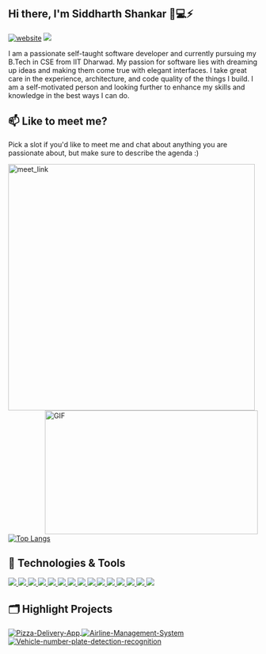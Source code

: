 ## Hi there, I'm Siddharth Shankar 👋💻⚡

[![website](https://img.shields.io/badge/Website-46a2f1.svg?&style=flat-square&logo=Google-Chrome&logoColor=white&link=https://github.com/sid-shnkar/)](https://medium.com/dev-genius/backup-your-mongodb-database-to-aws-s3-with-nest-js-b4e72a443a91)
![](https://visitor-badge.glitch.me/badge?page_id=sid-shnkar.sid-shnkar)

I am a passionate self-taught software developer and currently pursuing my B.Tech in CSE from IIT Dharwad. My passion for software lies with dreaming up ideas and making them come true with elegant interfaces. I take great care in the experience, architecture, and code quality of the things I build. I am a self-motivated person and looking further to enhance my skills and knowledge in the best ways I can do.

## 📫 Like to meet me?

Pick a slot if you'd like to meet me and chat about anything you are passionate about, but make sure to describe the agenda :)

<a href="https://calendly.com/sidshnkar/30min" target="_blank"><img width="498" alt="meet_link" src="https://user-images.githubusercontent.com/15426564/144297439-f530f383-e73e-41e0-9914-a9b7d3f432e5.png"></a>
<a href="https://github.com/abhisheknaiidu/abhisheknaiidu/blob/master/code.gif">
<img align="right" alt="GIF" src="https://github.com/abhisheknaiidu/abhisheknaiidu/blob/master/code.gif?raw=true" width="430" height="250" />
</a>

[![Top Langs](https://github-readme-stats-sigma-five.vercel.app/api/top-langs/?username=sid-shnkar&layout=compact&langs_count=8)](https://github.com/sid-shnkar/sid-shnkar)

## 🔧 Technologies & Tools


<p align="left">  
<a href="https://github.com/sid-shnkar">
 <img  src="https://readme-components.vercel.app/api?component=logo&fill=black&logo=react&animation=spin&svgfill=15d8fe">  
</a>
<a href="https://github.com/sid-shnkar">
<img  src="https://readme-components.vercel.app/api?component=logo&fill=black&logo=node.js&svgfill=2d79c7">
</a>
<a href="https://github.com/sid-shnkar">
<img  src="https://readme-components.vercel.app/api?component=logo&fill=black&logo=mongodb&svgfill=8ed5fa">
</a>
<a href="https://github.com/sid-shnkar">
 <img  src="https://readme-components.vercel.app/api?component=logo&fill=black&logo=typescript&svgfill=659b60">
</a>
<a href="https://github.com/sid-shnkar">
<img  src="https://readme-components.vercel.app/api?component=logo&fill=black&logo=javascript&svgfill=df5c43">  
</a>
<a href="https://github.com/sid-shnkar">
<img  src="https://readme-components.vercel.app/api?component=logo&fill=black&logo=CSS3&svgfill=cd6799">
</a>
<a href="https://github.com/sid-shnkar">
<img  src="https://readme-components.vercel.app/api?component=logo&fill=black&logo=HTML5&svgfill=f6df1c">
</a>
<a href="https://github.com/sid-shnkar">
<img  src="https://readme-components.vercel.app/api?component=logo&fill=black&logo=mysql&svgfill=028dd1">
</a>
<a href="https://github.com/sid-shnkar">
<img  src="https://readme-components.vercel.app/api?component=logo&fill=black&logo=c&svgfill=028dd1">
</a>
<a href="https://github.com/sid-shnkar">
<img  src="https://readme-components.vercel.app/api?component=logo&fill=black&logo=cplusplus&svgfill=028dd1">
</a>
<a href="https://github.com/sid-shnkar">
<img  src="https://readme-components.vercel.app/api?component=logo&fill=black&logo=python&svgfill=028dd1">
</a>
<a href="https://github.com/sid-shnkar">
<img  src="https://readme-components.vercel.app/api?component=logo&fill=black&logo=java&svgfill=028dd1">
</a>
<a href="https://github.com/sid-shnkar">
<img  src="https://readme-components.vercel.app/api?component=logo&fill=black&logo=linux&svgfill=028dd1">
</a>
<a href="https://github.com/sid-shnkar">
<img  src="https://readme-components.vercel.app/api?component=logo&fill=black&logo=git&svgfill=028dd1">
</a>
<a href="https://github.com/sid-shnkar">
<img  src="https://readme-components.vercel.app/api?component=logo&fill=black&logo=github">
</a>
</p>

## 🗂️ Highlight Projects

<a href="https://github.com/sid-shnkar/Pizza-Delivery-App">
  <img align="center" src="https://github-readme-stats-sigma-five.vercel.app/api/pin/?username=sid-shnkar&repo=Pizza-Delivery-App&show_icons=true&line_height=27&title_color=6aa6f8&text_color=8a919a&icon_color=6aa6f8&bg_color=22272e" alt="Pizza-Delivery-App" />
</a>

<a href="https://github.com/sid-shnkar/Airline-Management-System">
  <img align="center" src="https://github-readme-stats-sigma-five.vercel.app/api/pin/?username=sid-shnkar&repo=Airline-Management-System&show_icons=true&line_height=27&title_color=6aa6f8&text_color=8a919a&icon_color=6aa6f8&bg_color=22272e" alt="Airline-Management-System" />
</a>

<a href="https://github.com/sid-shnkar/Vehicle-number-plate-detection-recognition">
  <img align="center" src="https://github-readme-stats-sigma-five.vercel.app/api/pin/?username=sid-shnkar&repo=Vehicle-number-plate-detection-recognition&show_icons=true&line_height=27&title_color=6aa6f8&text_color=8a919a&icon_color=6aa6f8&bg_color=22272e" alt="Vehicle-number-plate-detection-recognition" />
</a>

<!--
**sid-shnkar/sid-shnkar** is a ✨ _special_ ✨ repository because its `README.md` (this file) appears on your GitHub profile.

Here are some ideas to get you started:

- 🔭 I’m currently working on ...
- 🌱 I’m currently learning ...
- 👯 I’m looking to collaborate on ...
- 🤔 I’m looking for help with ...
- 💬 Ask me about ...
- 📫 How to reach me: ...
- 😄 Pronouns: ...
- ⚡ Fun fact: ...
-->
